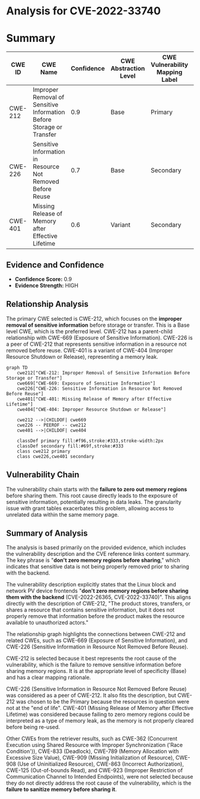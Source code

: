# Analysis for CVE-2022-33740

# Summary
| CWE ID | CWE Name | Confidence | CWE Abstraction Level | CWE Vulnerability Mapping Label | CWE-Vulnerability Mapping Notes |
|---|---|---|---|---|---|
| CWE-212 | Improper Removal of Sensitive Information Before Storage or Transfer | 0.9 | Base | Primary | Allowed |
| CWE-226 | Sensitive Information in Resource Not Removed Before Reuse | 0.7 | Base | Secondary | Allowed |
| CWE-401 | Missing Release of Memory after Effective Lifetime | 0.6 | Variant | Secondary | Allowed |

## Evidence and Confidence

*   **Confidence Score:** 0.9
*   **Evidence Strength:** HIGH

## Relationship Analysis
The primary CWE selected is CWE-212, which focuses on the **improper removal of sensitive information** before storage or transfer. This is a Base level CWE, which is the preferred level. CWE-212 has a parent-child relationship with CWE-669 (Exposure of Sensitive Information). CWE-226 is a peer of CWE-212 that represents sensitive information in a resource not removed before reuse. CWE-401 is a variant of CWE-404 (Improper Resource Shutdown or Release), representing a memory leak.

```mermaid
graph TD
    cwe212["CWE-212: Improper Removal of Sensitive Information Before Storage or Transfer"]
    cwe669["CWE-669: Exposure of Sensitive Information"]
    cwe226["CWE-226: Sensitive Information in Resource Not Removed Before Reuse"]
    cwe401["CWE-401: Missing Release of Memory after Effective Lifetime"]
    cwe404["CWE-404: Improper Resource Shutdown or Release"]
    
    cwe212 -->|CHILDOF| cwe669
    cwe226 -- PEEROF -- cwe212
    cwe401 -->|CHILDOF| cwe404
    
    classDef primary fill:#f96,stroke:#333,stroke-width:2px
    classDef secondary fill:#69f,stroke:#333
    class cwe212 primary
    class cwe226,cwe401 secondary
```

## Vulnerability Chain
The vulnerability chain starts with the **failure to zero out memory regions** before sharing them. This root cause directly leads to the exposure of sensitive information, potentially resulting in data leaks. The granularity issue with grant tables exacerbates this problem, allowing access to unrelated data within the same memory page.

## Summary of Analysis
The analysis is based primarily on the provided evidence, which includes the vulnerability description and the CVE reference links content summary. The key phrase is "**don't zero memory regions before sharing**," which indicates that sensitive data is not being properly removed prior to sharing with the backend.

The vulnerability description explicitly states that the Linux block and network PV device frontends "**don't zero memory regions before sharing them with the backend** (CVE-2022-26365, CVE-2022-33740)". This aligns directly with the description of CWE-212, "The product stores, transfers, or shares a resource that contains sensitive information, but it does not properly remove that information before the product makes the resource available to unauthorized actors."

The relationship graph highlights the connections between CWE-212 and related CWEs, such as CWE-669 (Exposure of Sensitive Information), and CWE-226 (Sensitive Information in Resource Not Removed Before Reuse).

CWE-212 is selected because it best represents the root cause of the vulnerability, which is the failure to remove sensitive information before sharing memory regions. It is at the appropriate level of specificity (Base) and has a clear mapping rationale.

CWE-226 (Sensitive Information in Resource Not Removed Before Reuse) was considered as a peer of CWE-212. It also fits the description, but CWE-212 was chosen to be the Primary because the resources in question were not at the "end of life".
CWE-401 (Missing Release of Memory after Effective Lifetime) was considered because failing to zero memory regions could be interpreted as a type of memory leak, as the memory is not properly cleared before being re-used.

Other CWEs from the retriever results, such as CWE-362 (Concurrent Execution using Shared Resource with Improper Synchronization ('Race Condition')), CWE-833 (Deadlock), CWE-789 (Memory Allocation with Excessive Size Value), CWE-909 (Missing Initialization of Resource), CWE-908 (Use of Uninitialized Resource), CWE-863 (Incorrect Authorization), CWE-125 (Out-of-bounds Read), and CWE-923 (Improper Restriction of Communication Channel to Intended Endpoints), were not selected because they do not directly address the root cause of the vulnerability, which is the **failure to sanitize memory before sharing it**.